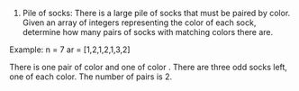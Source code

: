1. Pile of socks:
There is a large pile of socks that must be paired by color. Given an array of integers representing the color of each sock, determine how many pairs of socks with matching colors there are.

Example: n = 7 ar = [1,2,1,2,1,3,2]

There is one pair of color and one of color . There are three odd socks left, one of each color. The number of pairs is 2.
